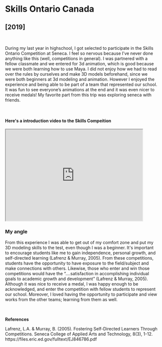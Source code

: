 # Skills Ontario Canada 
<h2>[2019]</h2>
<br/>
<p>
During my last year in highschool, I got selected to participate in the Skills Ontario Competition at Seneca. I feel so nervous because I’ve never done anything like this (well, competitions in general). I was partnered with a fellow classmate and we entered for 3d animation, which is good because we were both learning how to use Maya. I did not enjoy how we had to read over the rules by ourselves and make 3D models beforehand, since we were both beginners at 3d modeling and animation. However I enjoyed the experience and being able to be part of a team that represented our school. It was fun to see everyone’s animations at the end and it was even nicer to receive medals! My favorite part from this trip was exploring seneca with friends. 
</p>
</br>

<h4> Here's a introduction video to the Skills Compeition</h4>

<iframe width="450" height="300"
src="https://www.youtube.com/embed/1LjKcWeQuO0">
</iframe>

<h3>My angle</h3>

<p>From this experience I was able to get out of my comfort zone and put my 3D modeling skills to the test, even though I was a beginner. It's important to encourage students like me to gain independence, personal growth, and self-directed learning (Lafrenz & Murray, 2005). From these competitions, students have the opportunity to have exposure to the field/subject and make connections with others. Likewise, those who enter and win those competitions would have the “....satisfaction in accomplishing individual goals to academic growth and development” (Lafrenz & Murray, 2005). Although it was nice to receive a medal, I was happy enough to be acknowledged, and enter the competition with fellow students to represent our school. Moreover, I loved having the opportunity to participate and view works from the other teams; learning from them as well.</p>

<br></br>
<strong>References</strong>

<p>Lafrenz, L.A. & Murray, B. (2005). Fostering Self-Directed Learners Through Competitions. Seneca College of Applied Arts and Technology, 8(3), 1-12. https://files.eric.ed.gov/fulltext/EJ846786.pdf </p>
<br></br>